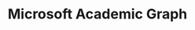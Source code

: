 ---
citation: 'Arnab Sinha, Zhihong Shen, Yang Song, Hao Ma, Darrin Eide, Bo-June (Paul)
  Hsu, and Kuansan Wang. 2015. An Overview of Microsoft Academic Service (MA) and
  Applications. In Proceedings of the 24th International Conference on World Wide
  Web (WWW ''15 Companion). ACM, New York, NY, USA, 243-246. DOI=http://dx.doi.org/10.1145/2740908.2742839      K.
  Wang et al., “A Review of Microsoft Academic Services for Science of Science Studies”,
  Frontiers in Big Data, 2019, doi: 10.3389/fdata.2019.00045'
contributors:
- Arnab Sinha
- Zhihong Shen
- Yang Song
- Hao Ma
- Darrin Eide
- Bo-June (Paul) Hsu
- and Kuansan Wang.
cost: None
description: 'The Microsoft Academic Graph is a heterogeneous graph containing scientific
  publication records, citation relationships between those publications, as well
  as authors, institutions, journals, conferences, and fields of study. '
last_edit: Sat, 14 Sep 2024 11:09:22 GMT
location: https://academic.microsoft.com/home
maintained_by: Currently in transition
open_access: 'TRUE'
record_creation_timestamp: 11/29/2020 17:20:46
slug: mag
tags:
- citation
- scholarly literature
terms_of_use: ODC-BY
title: Microsoft Academic Graph
uuid: 9c4124ed-5337-4b36-a1c9-7cf256a3384b
versioning: 'FALSE'
---